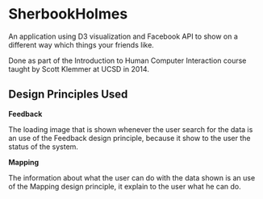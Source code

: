SherbookHolmes
==============

An application using D3 visualization and Facebook API to show on a different way which things your friends like.

Done as part of the Introduction to Human Computer Interaction course taught by Scott Klemmer at UCSD in 2014.

Design Principles Used
--------------

**Feedback**

The loading image that is shown whenever the user search for the data is an use of the Feedback design principle, because it show to the user the status of the system.


**Mapping**

The information about what the user can do with the data shown is an use of the Mapping design principle, it explain to the user what he can do.

